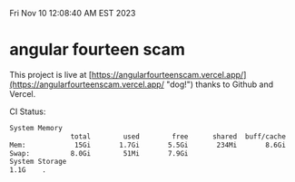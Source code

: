 Fri Nov 10 12:08:40 AM EST 2023

# angular fourteen scam


This project is live at [https://angularfourteenscam.vercel.app/](https://angularfourteenscam.vercel.app/ "dog!") thanks to Github and Vercel.

CI Status: 

```bash
System Memory
               total        used        free      shared  buff/cache   available
Mem:            15Gi       1.7Gi       5.5Gi       234Mi       8.6Gi        13Gi
Swap:          8.0Gi        51Mi       7.9Gi
System Storage
1.1G	.
```
